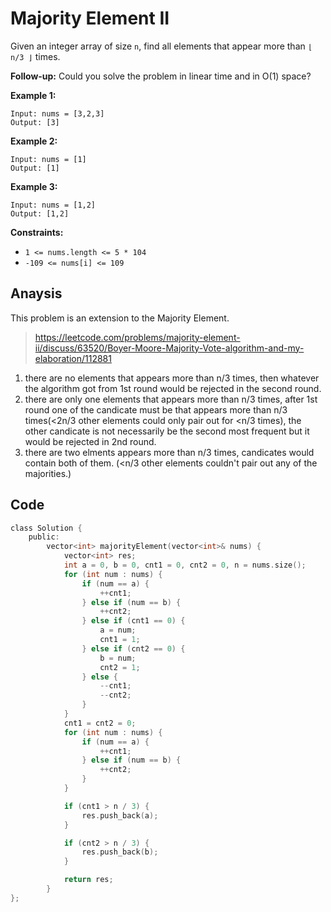# Majority Element II

Given an integer array of size `n`, find all elements that appear more than `⌊ n/3 ⌋` times.

**Follow-up:** Could you solve the problem in linear time and in O(1) space?

 

**Example 1:**

```
Input: nums = [3,2,3]
Output: [3]
```

**Example 2:**

```
Input: nums = [1]
Output: [1]
```

**Example 3:**

```
Input: nums = [1,2]
Output: [1,2]
```

 

**Constraints:**

- `1 <= nums.length <= 5 * 104`
- `-109 <= nums[i] <= 109`

## Anaysis

This problem is an extension to the Majority Element.

> https://leetcode.com/problems/majority-element-ii/discuss/63520/Boyer-Moore-Majority-Vote-algorithm-and-my-elaboration/112881 

1. there are no elements that appears more than n/3 times, then whatever the algorithm  got from 1st round would be rejected in the second round.
2. there are only one elements that appears more than n/3 times, after 1st round one of  the candicate must be that appears more than n/3 times(<2n/3 other elements could only pair out for <n/3 times), the other candicate is not necessarily be the second most frequent but it would be rejected in 2nd round.
3. there are two elments appears more than n/3 times, candicates would contain both of them. (<n/3 other elements couldn't pair out any of the majorities.)

## Code

```c
class Solution {
    public:
        vector<int> majorityElement(vector<int>& nums) {
            vector<int> res;
            int a = 0, b = 0, cnt1 = 0, cnt2 = 0, n = nums.size();
            for (int num : nums) {
                if (num == a) {
                    ++cnt1; 
                } else if (num == b) {
                    ++cnt2; 
                } else if (cnt1 == 0) {
                    a = num;
                    cnt1 = 1;
                } else if (cnt2 == 0) {
                    b = num;
                    cnt2 = 1;
                } else {
                    --cnt1;
                    --cnt2;
                }
            }
            cnt1 = cnt2 = 0;
            for (int num : nums) {
                if (num == a) {
                    ++cnt1; 
                } else if (num == b) {
                    ++cnt2; 
                }
            }

            if (cnt1 > n / 3) {
                res.push_back(a); 
            }

            if (cnt2 > n / 3) {
                res.push_back(b); 
            }

            return res;
        }
};

```